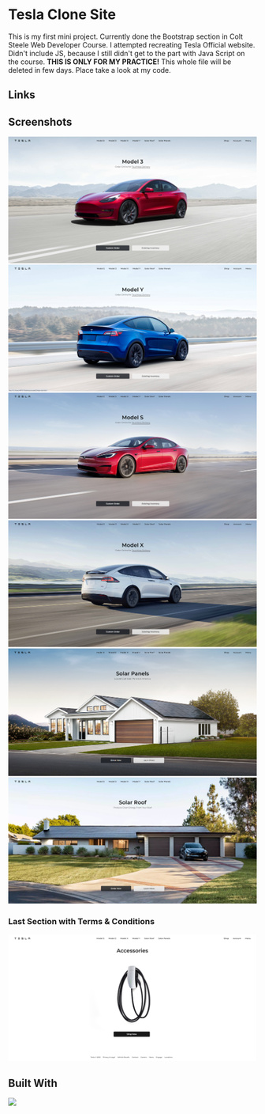 <h1>Tesla Clone Site</h1>

This is my first mini project. Currently done the Bootstrap section in Colt Steele Web Developer Course. I attempted recreating Tesla Official website. Didn't include JS, because I still didn't get to the part with Java Script on the course. <b>THIS IS ONLY FOR MY PRACTICE!</b> This whole file will be deleted in few days. Place take a look at my code. 
  
  <h2>Links</h2>
  
  
  <h2>Screenshots</h2>
 <p align="center">
  <img src="/screenshots/Screenshot_1.png">
  <img src="/screenshots/Screenshot_2.png">
  <img src="/screenshots/Screenshot_3.png">
  <img src="/screenshots/Screenshot_4.png">
  <img src="/screenshots/Screenshot_5.png">
  <img src="/screenshots/Screenshot_6.png">
  <h3>Last Section with Terms & Conditions</h3>
  <img src="/screenshots/Screenshot_7.png">
</p>

<h2>Built With</h2>
<image src="https://camo.githubusercontent.com/97cfeca0dbaee6a8e0b8e0109ef2d00707615dfe8dc9315f9a9a07eace3d1103/68747470733a2f2f696d672e736869656c64732e696f2f62616467652f2d48544d4c2d6f72616e6765">

